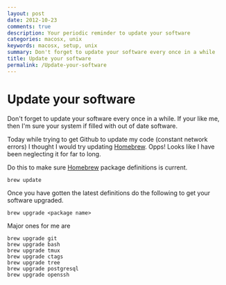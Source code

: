 ```yaml
---
layout: post
date: 2012-10-23
comments: true
description: Your periodic reminder to update your software
categories: macosx, unix
keywords: macosx, setup, unix
summary: Don't forget to update your software every once in a while
title: Update your software
permalink: /Update-your-software
---
```


# Update your software

Don't forget to update your software every once in a while. If your like me, then I'm sure your system if filled with out of date software.

Today while trying to get Github to update my code (constant network errors) I thought I would try updating [Homebrew][1]. Opps! Looks like I have been neglecting it for far to long.

Do this to make sure [Homebrew][1] package definitions is current.

    brew update

Once you have gotten the latest definitions do the following to get your software upgraded.

    brew upgrade <package name>

Major ones for me are

    brew upgrade git
    brew upgrade bash
    brew upgrade tmux
    brew upgrade ctags
    brew upgrade tree
    brew upgrade postgresql
    brew upgrade openssh

[1]: http://mxcl.github.com/homebrew/
